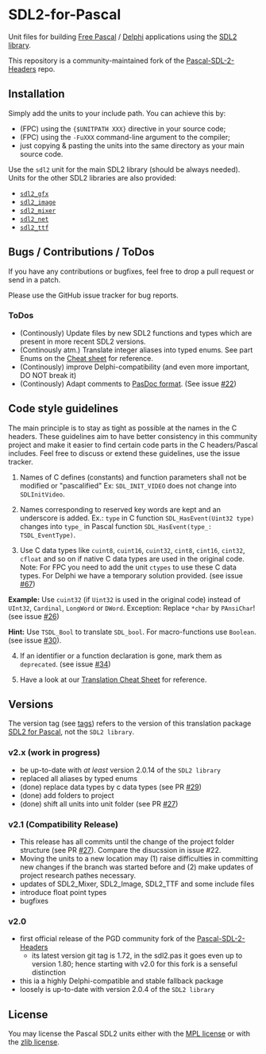 # SDL2-for-Pascal

Unit files for building
[Free Pascal](https://freepascal.org/) / [Delphi](https://www.embarcadero.com/products/delphi) applications
using the [SDL2 library](https://libsdl.org).

This repository is a community-maintained fork of the [Pascal-SDL-2-Headers](https://github.com/ev1313/Pascal-SDL-2-Headers) repo.

## Installation

Simply add the units to your include path. You can achieve this by:
 - (FPC) using the `{$UNITPATH XXX}` directive in your source code;
 - (FPC) using the `-FuXXX` command-line argument to the compiler;
 - just copying & pasting the units into the same directory as your main source code.

Use the `sdl2` unit for the main SDL2 library (should be always needed). Units for the other SDL2 libraries are also provided:
 - [`sdl2_gfx`](https://www.ferzkopp.net/wordpress/2016/01/02/sdl_gfx-sdl2_gfx/)
 - [`sdl2_image`](https://www.libsdl.org/projects/SDL_image/)
 - [`sdl2_mixer`](https://www.libsdl.org/projects/SDL_mixer/)
 - [`sdl2_net`](https://www.libsdl.org/projects/SDL_net/)
 - [`sdl2_ttf`](https://www.libsdl.org/projects/SDL_ttf/)

## Bugs / Contributions / ToDos

If you have any contributions or bugfixes, feel free to drop a pull request or send in a patch.

Please use the GitHub issue tracker for bug reports.

### ToDos

- (Continously) Update files by new SDL2 functions and types which are present in more recent SDL2 versions.
- (Continously atm.) Translate integer aliases into typed enums.
See part Enums on the [Cheat sheet](CHEATSHEET.md) for reference.
- (Continously) improve Delphi-compatibility (and even more important, DO NOT break it)
- (Continously) Adapt comments to [PasDoc format](https://pasdoc.github.io). (See issue [#22](https://github.com/PascalGameDevelopment/SDL2-for-Pascal/issues/22))

## Code style guidelines

The main principle is to stay as tight as possible at the names in the C headers.
These guidelines aim to have better consistency in this community project and make
it easier to find certain code parts in the C headers/Pascal includes. Feel free
to discuss or extend these guidelines, use the issue tracker.

1. Names of C defines (constants) and function parameters shall not be modified or "pascalified"
Ex: `SDL_INIT_VIDEO` does not change into `SDLInitVideo`.

2. Names corresponding to reserved key words are kept and an underscore is added.
Ex.: `type` in C function `SDL_HasEvent(Uint32 type)` changes into `type_`
in Pascal function `SDL_HasEvent(type_: TSDL_EventType)`.

3. Use C data types like `cuint8`, `cuint16`, `cuint32`, `cint8`, `cint16`,
`cint32`, `cfloat` and so on if native C data types are used  in the
original code. Note: For FPC you need to add the unit `ctypes` to use these C
data types. For Delphi we have a temporary solution provided. (see issue [#67](https://github.com/PascalGameDevelopment/SDL2-for-Pascal/issues/67))

**Example:** Use `cuint32` (if `Uint32` is used in
the original code) instead of `UInt32`, `Cardinal`, `LongWord` or `DWord`.
Exception: Replace `*char` by `PAnsiChar`! (see issue [#26](https://github.com/PascalGameDevelopment/SDL2-for-Pascal/issues/26))

**Hint:** Use `TSDL_Bool` to translate `SDL_bool`. For macro-functions use `Boolean`. (see issue [#30](https://github.com/PascalGameDevelopment/SDL2-for-Pascal/issues/30)).

4. If an identifier or a function declaration is gone, mark them as `deprecated`. (see issue [#34](https://github.com/PascalGameDevelopment/SDL2-for-Pascal/issues/34))

5. Have a look at our [Translation Cheat Sheet](CHEATSHEET.md) for reference.

## Versions

The version tag (see [tags](https://github.com/PascalGameDevelopment/SDL2-for-Pascal/tags)) refers to the version of this translation package [SDL2 for Pascal](https://github.com/PascalGameDevelopment/SDL2-for-Pascal), not the `SDL2 library`.

### v2.x (work in progress)

- be up-to-date with _at least_ version 2.0.14 of the `SDL2 library`
- replaced all aliases by typed enums
- (done) replace data types by c data types (see PR [#29](https://github.com/PascalGameDevelopment/SDL2-for-Pascal/pull/29)) 
- (done) add folders to project
- (done) shift all units into unit folder (see PR [#27](https://github.com/PascalGameDevelopment/SDL2-for-Pascal/pull/27))

### v2.1 (Compatibility Release)

- This release has all commits until the change of the project folder structure (see PR [#27](https://github.com/PascalGameDevelopment/SDL2-for-Pascal/pull/27)). Compare the disucssion in issue #22.
- Moving the units to a new location may (1) raise difficulties in committing new changes if the branch was started before and (2) make updates of project research pathes necessary.
- updates of SDL2_Mixer, SDL2_Image, SDL2_TTF and some include files
- introduce float point types
- bugfixes

### v2.0

- first official release of the PGD community fork of the [Pascal-SDL-2-Headers](https://github.com/ev1313/Pascal-SDL-2-Headers)
  - its latest version git tag is 1.72, in the sdl2.pas it goes even up to version 1.80; hence starting with v2.0 for this fork is a senseful distinction
- this ia a highly Delphi-compatible and stable fallback package
- loosely is up-to-date with version 2.0.4 of the `SDL2 library`

## License

You may license the Pascal SDL2 units either
with the [MPL license](blob/master/MPL-LICENSE) or
with the [zlib license](blob/master/zlib-LICENSE).
